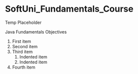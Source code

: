 # SoftUni_Fundamentals_Course
Temp Placeholder

Java Fundamentals Objectives

1. First item
2. Second item
3. Third item
    1. Indented item
    2. Indented item
4. Fourth item




